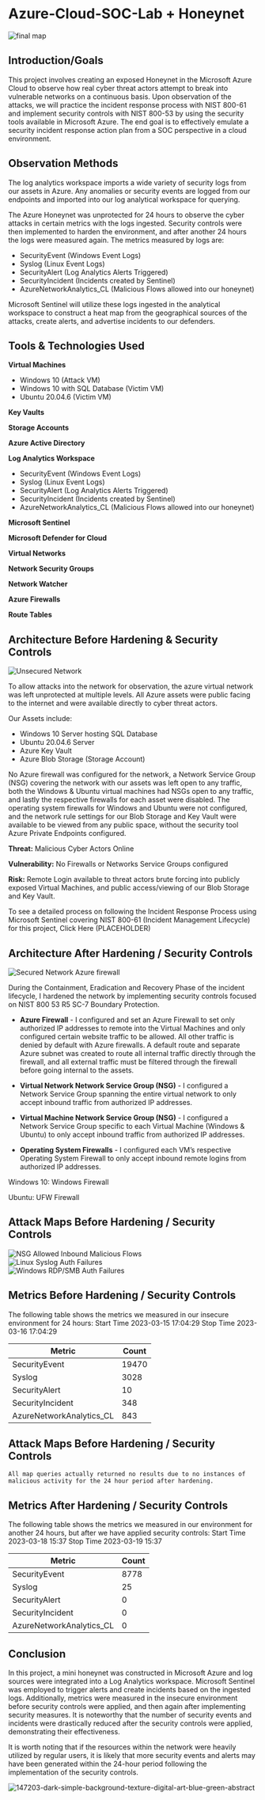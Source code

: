 # Azure-Cloud-SOC-Lab + Honeynet 

![final map](https://github.com/gervguerrero/Azure-Cloud-SOC-Lab/assets/140366635/cd438962-f370-40f5-9a5d-2a8034c579de)



## Introduction/Goals

This project involves creating an exposed Honeynet in the Microsoft Azure Cloud to observe how real cyber threat actors attempt to break into vulnerable networks on a continuous basis. Upon observation of the attacks, we will practice the incident response process with NIST 800-61 and implement security controls with NIST 800-53 by using the security tools available in Microsoft Azure. The end goal is to effectively emulate a security incident response action plan from a SOC perspective in a cloud environment.  



## Observation Methods

The log analytics workspace imports a wide variety of security logs from our assets in  Azure. Any anomalies or security events are logged from our endpoints and imported into our log analytical workspace for querying.

The Azure Honeynet was unprotected for 24 hours to observe the cyber attacks in certain metrics with the logs ingested. Security controls were then implemented to harden the environment, and after another 24 hours the logs were measured again. The metrics measured by logs are:

- SecurityEvent (Windows Event Logs)
- Syslog (Linux Event Logs)
- SecurityAlert (Log Analytics Alerts Triggered)
- SecurityIncident (Incidents created by Sentinel)
- AzureNetworkAnalytics_CL (Malicious Flows allowed into our honeynet)

Microsoft Sentinel will utilize these logs ingested in the analytical workspace to construct a heat map from the geographical sources of the attacks, create alerts, and advertise incidents to our defenders.



## Tools & Technologies Used 

**Virtual Machines**
- Windows 10 (Attack VM) 
- Windows 10 with SQL Database (Victim VM) 
- Ubuntu 20.04.6 (Victim VM)

**Key Vaults**

**Storage Accounts**

**Azure Active Directory**

**Log Analytics Workspace**

- SecurityEvent (Windows Event Logs)
- Syslog (Linux Event Logs)
- SecurityAlert (Log Analytics Alerts Triggered)
- SecurityIncident (Incidents created by Sentinel)
- AzureNetworkAnalytics_CL (Malicious Flows allowed into our honeynet) 




**Microsoft Sentinel**

**Microsoft Defender for Cloud**

**Virtual Networks**

**Network Security Groups**

**Network Watcher**

**Azure Firewalls**

**Route Tables**



## Architecture Before Hardening & Security Controls
![Unsecured Network](https://github.com/gervguerrero/Azure-Cloud-SOC-Lab/assets/140366635/768fa3df-0c0e-4062-8369-3223d4336e0b)

To allow attacks into the network for observation, the azure virtual network was left unprotected at multiple levels.  All Azure assets were public facing to the internet and were available directly to cyber threat actors. 

Our Assets include:
- Windows 10 Server hosting SQL Database
- Ubuntu  20.04.6 Server
- Azure Key Vault
- Azure Blob Storage (Storage Account)

No Azure firewall was configured for the network, a Network Service Group (NSG) covering the network with our assets was left open to any traffic, both the Windows & Ubuntu virtual machines had NSGs open to any traffic, and lastly the respective firewalls for each asset were disabled. The operating system firewalls for Windows and Ubuntu were not configured, and the network rule settings for our Blob Storage and Key Vault were available to be viewed from any public space, without the security tool Azure Private Endpoints configured.

**Threat:**  Malicious Cyber Actors Online

**Vulnerability:**  No Firewalls or Networks Service Groups configured 

**Risk:**  Remote Login available to threat actors brute forcing into publicly exposed Virtual Machines, and public access/viewing of our Blob Storage and Key Vault.  

To see a detailed process on following the Incident Response Process using Microsoft Sentinel covering NIST 800-61 (Incident Management Lifecycle) for this project, Click Here (PLACEHOLDER)



## Architecture After Hardening / Security Controls
![Secured Network Azure firewall](https://github.com/gervguerrero/Azure-Cloud-SOC-Lab/assets/140366635/c9fea765-11bc-48af-a9ac-36a0e9c6b6d7)

During the Containment, Eradication and Recovery Phase of the incident lifecycle, I hardened the network by implementing security controls focused on NIST 800 53 R5 SC-7 Boundary Protection. 

- **Azure Firewall** - I configured and set an Azure Firewall to set only authorized IP addresses to remote into the Virtual Machines and only configured certain website traffic to be allowed. All other traffic is denied by default with Azure firewalls.  A default route and separate Azure subnet was created to route all internal traffic directly through the firewall, and all external traffic must be filtered through the firewall before going internal to the assets.

- **Virtual Network Network Service Group (NSG)** - I configured a Network Service Group spanning the entire virtual network to only accept inbound traffic from authorized IP addresses. 

- **Virtual Machine Network Service Group (NSG)** - I configured a Network Service Group specific to each Virtual Machine (Windows & Ubuntu) to only accept inbound traffic from authorized IP addresses. 

- **Operating System Firewalls** - I configured each VM’s respective Operating System Firewall to only accept inbound remote logins from authorized IP addresses.

Windows 10: Windows Firewall 

Ubuntu: UFW Firewall 

## Attack Maps Before Hardening / Security Controls
![NSG Allowed Inbound Malicious Flows](https://i.imgur.com/1qvswSX.png)<br>
![Linux Syslog Auth Failures](https://i.imgur.com/G1YgZt6.png)<br>
![Windows RDP/SMB Auth Failures](https://i.imgur.com/ESr9Dlv.png)<br>

## Metrics Before Hardening / Security Controls

The following table shows the metrics we measured in our insecure environment for 24 hours:
Start Time 2023-03-15 17:04:29
Stop Time 2023-03-16 17:04:29

| Metric                   | Count
| ------------------------ | -----
| SecurityEvent            | 19470
| Syslog                   | 3028
| SecurityAlert            | 10
| SecurityIncident         | 348
| AzureNetworkAnalytics_CL | 843

## Attack Maps Before Hardening / Security Controls

```All map queries actually returned no results due to no instances of malicious activity for the 24 hour period after hardening.```

## Metrics After Hardening / Security Controls

The following table shows the metrics we measured in our environment for another 24 hours, but after we have applied security controls:
Start Time 2023-03-18 15:37
Stop Time	2023-03-19 15:37

| Metric                   | Count
| ------------------------ | -----
| SecurityEvent            | 8778
| Syslog                   | 25
| SecurityAlert            | 0
| SecurityIncident         | 0
| AzureNetworkAnalytics_CL | 0

## Conclusion

In this project, a mini honeynet was constructed in Microsoft Azure and log sources were integrated into a Log Analytics workspace. Microsoft Sentinel was employed to trigger alerts and create incidents based on the ingested logs. Additionally, metrics were measured in the insecure environment before security controls were applied, and then again after implementing security measures. It is noteworthy that the number of security events and incidents were drastically reduced after the security controls were applied, demonstrating their effectiveness.

It is worth noting that if the resources within the network were heavily utilized by regular users, it is likely that more security events and alerts may have been generated within the 24-hour period following the implementation of the security controls.

![147203-dark-simple-background-texture-digital-art-blue-green-abstract](https://github.com/gervguerrero/Azure-Cloud-SOC-Lab/assets/140366635/c140ff7f-c7e9-472f-b78c-4c69aef191de)
